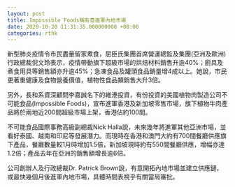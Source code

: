 ```yaml
---
layout: post
title: Impossible Foods稱有意進軍內地市場
date: 2020-10-20 11:31:35.000000000 +08:00
categories: rthk
---
```


新型肺炎疫情令市民盡量留家煮食，屈臣氏集團首席營運總監及集團(亞洲及歐洲)行政總裁倪文玲表示，疫情帶動旗下超級市場的烘焙材料銷售升逾40%；廚具及煮食用具等銷售額亦升逾45%；急凍食品及罐頭食品銷量增4成以上。她說，市民更著重健康及食物營養價值，植物性食品類銷售大升3倍。

另外，長和系資深顧問李嘉誠名下的維港投資，有份投資的美國植物肉製造公司不可能食品(Impossible Foods)，宣布進軍香港及新加坡零售市場，旗下植物牛肉產品將於兩地近200間超級市場上架，香港佔約100間。

不可能食品國際事務高級副總裁Nick Halla說，未來幾年將進軍其他亞洲市場，並看好泰國、越南和印尼等發展潛力。而現時在香港和澳門大約有700間餐廳供應旗下產品，餐廳數量較1月時增加1.5倍，新加坡現時約有550間餐廳供應，增幅亦達1.2倍；產品去年在亞洲的銷售額增長逾6倍。

公司創辦人及行政總裁Dr. Patrick Brown說，有意開拓內地市場並建立供應鏈，或最快幾個月後進軍內地市場，具體時間表視乎有關當局審批。
